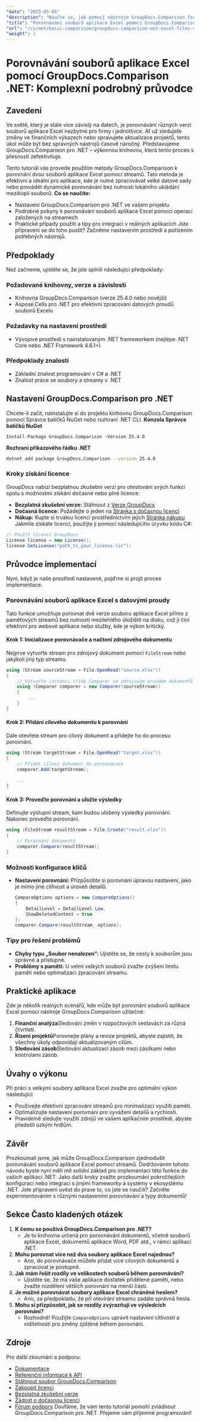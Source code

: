 ```yaml
---
"date": "2025-05-05"
"description": "Naučte se, jak pomocí nástroje GroupDocs.Comparison for .NET efektivně porovnávat soubory aplikace Excel s tímto podrobným návodem. Zjednodušte si správu dat ještě dnes."
"title": "Porovnávání souborů aplikace Excel pomocí GroupDocs.Comparison .NET – Komplexní podrobný průvodce"
"url": "/cs/net/basic-comparison/groupdocs-comparison-net-excel-files-step-by-step-guide/"
"weight": 1
---
```


# Porovnávání souborů aplikace Excel pomocí GroupDocs.Comparison .NET: Komplexní podrobný průvodce
## Zavedení
Ve světě, který je stále více závislý na datech, je porovnávání různých verzí souborů aplikace Excel nezbytné pro firmy i jednotlivce. Ať už sledujete změny ve finančních výkazech nebo spravujete aktualizace projektů, tento úkol může být bez správných nástrojů časově náročný. Představujeme GroupDocs.Comparison pro .NET – výkonnou knihovnu, která tento proces s přesností zefektivňuje.

Tento tutoriál vás provede použitím metody GroupDocs.Comparison k porovnání dvou souborů aplikace Excel pomocí streamů. Tato metoda je efektivní a ideální pro aplikace, kde je nutné zpracovávat velké datové sady nebo provádět dynamické porovnávání bez nutnosti lokálního ukládání mezikopií souborů.
**Co se naučíte:**
- Nastavení GroupDocs.Comparison pro .NET ve vašem projektu
- Podrobné pokyny k porovnávání souborů aplikace Excel pomocí operací založených na streamech
- Praktické případy použití a tipy pro integraci v reálných aplikacích
Jste připraveni se do toho pustit? Začněme nastavením prostředí a pořízením potřebných nástrojů.
## Předpoklady
Než začneme, ujistěte se, že jste splnili následující předpoklady:
### Požadované knihovny, verze a závislosti
- Knihovna GroupDocs.Comparison (verze 25.4.0 nebo novější)
- Aspose.Cells pro .NET pro efektivní zpracování datových proudů souborů Excelu
### Požadavky na nastavení prostředí
- Vývojové prostředí s nainstalovaným .NET frameworkem (nejlépe .NET Core nebo .NET Framework 4.6.1+)
### Předpoklady znalostí
- Základní znalost programování v C# a .NET
- Znalost práce se soubory a streamy v .NET
## Nastavení GroupDocs.Comparison pro .NET
Chcete-li začít, nainstalujte si do projektu knihovnu GroupDocs.Comparison pomocí Správce balíčků NuGet nebo rozhraní .NET CLI.
**Konzola Správce balíčků NuGet**
```shell
Install-Package GroupDocs.Comparison -Version 25.4.0
```
**Rozhraní příkazového řádku .NET**
```bash
dotnet add package GroupDocs.Comparison --version 25.4.0
```
### Kroky získání licence
GroupDocs nabízí bezplatnou zkušební verzi pro otestování svých funkcí spolu s možnostmi získání dočasné nebo plné licence:
- **Bezplatná zkušební verze:** Stáhnout z [Verze GroupDocs](https://releases.groupdocs.com/comparison/net/)
- **Dočasná licence:** Požádejte o jeden na [Stránka s dočasnou licencí](https://purchase.groupdocs.com/temporary-license/)
- **Nákup:** Kupte si trvalou licenci prostřednictvím jejich [Stránka nákupu](https://purchase.groupdocs.com/buy)
Jakmile získáte licenci, použijte ji pomocí následujícího úryvku kódu C#:
```csharp
// Použít licenci GroupDocs
License license = new License();
license.SetLicense("path_to_your_license.lic");
```
## Průvodce implementací
Nyní, když je naše prostředí nastavené, pojďme si projít proces implementace.
### Porovnávání souborů aplikace Excel s datovými proudy
Tato funkce umožňuje porovnat dvě verze souboru aplikace Excel přímo z paměťových streamů bez nutnosti mezilehlého úložiště na disku, což ji činí efektivní pro webové aplikace nebo služby, kde je výkon kritický.
#### Krok 1: Inicializace porovnávače a načtení zdrojového dokumentu
Nejprve vytvořte stream pro zdrojový dokument pomocí `FileStream` nebo jakýkoli jiný typ streamu.
```csharp
using (Stream sourceStream = File.OpenRead("source.xlsx"))
{
    // Vytvořte instanci třídy Comparer se zdrojovým proudem dokumentů
    using (Comparer comparer = new Comparer(sourceStream))
    {
        ...
    }
}
```
#### Krok 2: Přidání cílového dokumentu k porovnání
Dále otevřete stream pro cílový dokument a přidejte ho do procesu porovnání.
```csharp
using (Stream targetStream = File.OpenRead("target.xlsx"))
{
    // Přidat cílový dokument do porovnávače
    comparer.Add(targetStream);
    
    ...
}
```
#### Krok 3: Proveďte porovnání a uložte výsledky
Definujte výstupní stream, kam budou uloženy výsledky porovnání. Nakonec proveďte porovnání.
```csharp
using (FileStream resultStream = File.Create("result.xlsx"))
{
    // Porovnání dokumentů
    comparer.Compare(resultStream);
}
```
### Možnosti konfigurace klíčů
- **Nastavení porovnání:** Přizpůsobte si porovnání úpravou nastavení, jako je mimo jiné citlivost a úroveň detailů.
  ```csharp
  CompareOptions options = new CompareOptions()
  {
      DetailLevel = DetailLevel.Low,
      ShowDeletedContent = true
  };
  comparer.Compare(resultStream, options);
  ```
### Tipy pro řešení problémů
- **Chyby typu „Soubor nenalezen“:** Ujistěte se, že cesty k souborům jsou správné a přístupné.
- **Problémy s pamětí:** U velmi velkých souborů zvažte zvýšení limitu paměti nebo optimalizaci zpracování streamu.
## Praktické aplikace
Zde je několik reálných scénářů, kde může být porovnání souborů aplikace Excel pomocí nástroje GroupDocs.Comparison užitečné:
1. **Finanční analýza**Sledování změn v rozpočtových sestavách za různá čtvrtletí.
2. **Řízení projektů**Porovnejte plány a revize projektů, abyste zajistili, že všechny úkoly odpovídají aktualizovaným cílům.
3. **Sledování zásob**Sledování aktualizací zásob mezi zásilkami nebo kontrolami zásob.
## Úvahy o výkonu
Při práci s velkými soubory aplikace Excel zvažte pro optimální výkon následující:
- Používejte efektivní zpracování streamů pro minimalizaci využití paměti.
- Optimalizujte nastavení porovnání pro vyvážení detailů a rychlosti.
- Pravidelně sledujte využití zdrojů ve vašem aplikačním prostředí, abyste předešli úzkým hrdlům.
## Závěr
Prozkoumali jsme, jak může GroupDocs.Comparison zjednodušit porovnávání souborů aplikace Excel pomocí streamů. Dodržováním tohoto návodu byste nyní měli mít solidní základ pro implementaci této funkce do vašich aplikací .NET. Jako další kroky zvažte prozkoumání pokročilejších konfigurací nebo integraci s jinými frameworky a systémy v ekosystému .NET.
Jste připraveni uvést do praxe to, co jste se naučili? Začněte experimentováním s různými nastaveními porovnávání a typy dokumentů!
## Sekce Často kladených otázek
1. **K čemu se používá GroupDocs.Comparison pro .NET?**
   - Je to knihovna určená pro porovnávání dokumentů, včetně souborů aplikace Excel, dokumentů aplikace Word, PDF atd., v rámci aplikací .NET.
2. **Mohu porovnat více než dva soubory aplikace Excel najednou?**
   - Ano, do porovnávače můžete přidat více cílových dokumentů a zpracovat je postupně.
3. **Jak mám řešit rozdíly ve velikostech souborů během porovnávání?**
   - Ujistěte se, že má vaše aplikace dostatek přidělené paměti, nebo zvažte rozdělení větších porovnání na menší části.
4. **Je možné porovnávat soubory aplikace Excel chráněné heslem?**
   - Ano, za předpokladu, že při otevírání streamu zadáte správná hesla.
5. **Mohu si přizpůsobit, jak se rozdíly zvýrazňují ve výsledcích porovnání?**
   - Rozhodně! Použijte `CompareOptions` upravit nastavení citlivosti a viditelnosti pro změny zjištěné během porovnání.
## Zdroje
Pro další zkoumání a podporu:
- [Dokumentace](https://docs.groupdocs.com/comparison/net/)
- [Referenční informace k API](https://reference.groupdocs.com/comparison/net/)
- [Stáhnout soubor GroupDocs.Comparison](https://releases.groupdocs.com/comparison/net/)
- [Zakoupit licenci](https://purchase.groupdocs.com/buy)
- [Bezplatná zkušební verze](https://releases.groupdocs.com/comparison/net/)
- [Žádost o dočasnou licenci](https://purchase.groupdocs.com/temporary-license/)
- [Fórum podpory](https://forum.groupdocs.com/c/comparison/)
Doufáme, že vám tento tutoriál pomohl zvládnout GroupDocs.Comparison pro .NET. Přejeme vám příjemné programování!